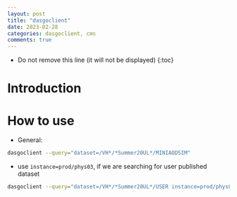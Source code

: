 ```yaml
---
layout: post
title: "dasgoclient"
date: 2023-02-28
categories: dasgoclient, cms
comments: true
---
```


- Do not remove this line (it will not be displayed)
  {:toc}

# Introduction

# How to use

- General:

```bash
dasgoclient --query="dataset=/VH*/*Summer20UL*/MINIAODSIM"
```

- use `instance=prod/phys03`, if we are searching for user published dataset

```bash
dasgoclient --query="dataset=/VH*/*Summer20UL*/USER instance=prod/phys03"
```
